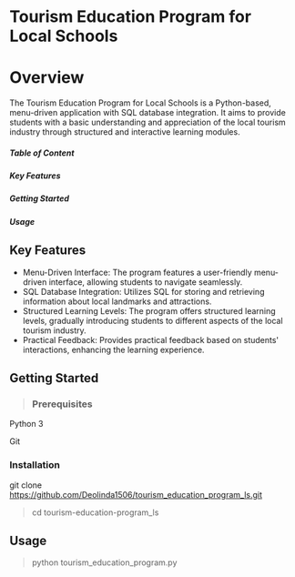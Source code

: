 # **Tourism Education Program for Local Schools**

# **Overview**

The Tourism Education Program for Local Schools is a Python-based, menu-driven application with SQL database integration. It aims to provide students with a basic understanding and appreciation of the local tourism industry through structured and interactive learning modules.


##### **Table of Content** 
##### Key Features
##### Getting Started

 ##### Usage



## **Key Features** 

- Menu-Driven Interface: The program features a user-friendly menu-driven interface, allowing students to navigate seamlessly.
- SQL Database Integration: Utilizes SQL for storing and retrieving information about local landmarks and attractions.
- Structured Learning Levels: The program offers structured learning levels, gradually introducing students to different aspects of the local tourism industry.
- Practical Feedback: Provides practical feedback based on students' interactions, enhancing the learning experience.

## **Getting Started**

 > ### Prerequisites

Python 3

Git

### Installation

git clone https://github.com/Deolinda1506/tourism_education_program_ls.git

   > cd tourism-education-program_ls

   ## **Usage**

   > python tourism_education_program.py


   




